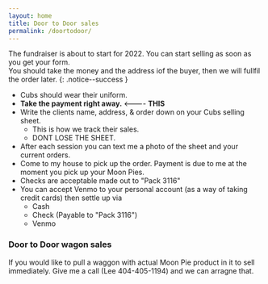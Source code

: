 ```yaml
---
layout: home
title: Door to Door sales
permalink: /doortodoor/
---
```


The fundraiser is about to start for 2022. You can start selling as soon as you get your form.<br/>
You should take the money and the address iof the buyer, then we will fullfil the order later.
{: .notice--success }

- Cubs should wear their uniform.
- <b>Take the payment right away.</b> <---- <b>THIS</b>
- Write the clients name, address, & order down on your Cubs selling sheet. 
    - This is how we track their sales. 
    - DONT LOSE THE SHEET.
- After each session you can text me a photo of the sheet and your current orders.
- Come to my house to pick up the order. Payment is due to me at the moment you pick up your Moon Pies.
- Checks are acceptable made out to "Pack 3116"
- You can accept Venmo to your personal account (as a way of taking credit cards) then settle up via
    - Cash
    - Check (Payable to "Pack 3116")
    - Venmo

### Door to Door wagon sales

If you would like to pull a waggon with actual Moon Pie product in it to sell immediately. Give me a call (Lee 404-405-1194) and we can arragne that.

